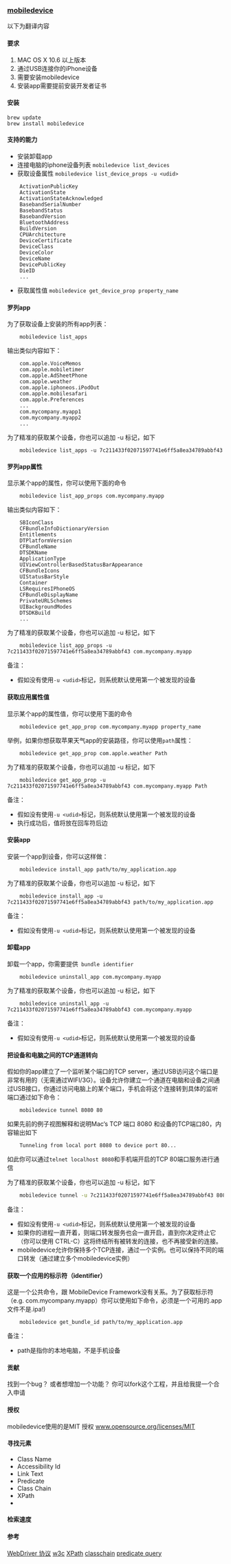 
### [mobiledevice](https://github.com/imkira/mobiledevice)
以下为翻译内容

#### 要求
1. MAC OS X 10.6 以上版本
2. 通过USB连接你的iPhone设备
3. 需要安装mobiledevice
4. 安装app需要提前安装开发者证书

#### 安装
```shell
brew update
brew install mobiledevice
```

#### 支持的能力

* 安装卸载app 
* 连接电脑的iphone设备列表 `mobiledevice list_devices`
* 获取设备属性 `mobiledevice list_device_props -u <udid>`

```shell
    ActivationPublicKey
    ActivationState
    ActivationStateAcknowledged
    BasebandSerialNumber
    BasebandStatus
    BasebandVersion
    BluetoothAddress
    BuildVersion
    CPUArchitecture
    DeviceCertificate
    DeviceClass
    DeviceColor
    DeviceName
    DevicePublicKey
    DieID
    ...
```
 
* 获取属性值 `mobiledevice get_device_prop property_name`

#### 罗列app
为了获取设备上安装的所有app列表：

```shell
    mobiledevice list_apps
```
输出类似内容如下：

```shell
    com.apple.VoiceMemos
    com.apple.mobiletimer
    com.apple.AdSheetPhone
    com.apple.weather
    com.apple.iphoneos.iPodOut
    com.apple.mobilesafari
    com.apple.Preferences
    ...
    com.mycompany.myapp1
    com.mycompany.myapp2
    ...
```
为了精准的获取某个设备，你也可以追加 -u <udid> 标记，如下

```shell
    mobiledevice list_apps -u 7c211433f02071597741e6ff5a8ea34789abbf43
```

#### 罗列app属性
显示某个app的属性，你可以使用下面的命令

```
    mobiledevice list_app_props com.mycompany.myapp
```
输出类似内容如下：

```shell
    SBIconClass
    CFBundleInfoDictionaryVersion
    Entitlements
    DTPlatformVersion
    CFBundleName
    DTSDKName
    ApplicationType
    UIViewControllerBasedStatusBarAppearance
    CFBundleIcons
    UIStatusBarStyle
    Container
    LSRequiresIPhoneOS
    CFBundleDisplayName
    PrivateURLSchemes
    UIBackgroundModes
    DTSDKBuild
    ...
```

为了精准的获取某个设备，你也可以追加 -u <udid> 标记，如下

```shell
    mobiledevice list_app_props -u 7c211433f02071597741e6ff5a8ea34789abbf43 com.mycompany.myapp
```
备注：

* 假如没有使用`-u <udid>`标记，则系统默认使用第一个被发现的设备

#### 获取应用属性值
显示某个app的属性值，你可以使用下面的命令

```
    mobiledevice get_app_prop com.mycompany.myapp property_name
```

举例，如果你想获取苹果天气app的安装路径，你可以使用`path`属性：

```
    mobiledevice get_app_prop com.apple.weather Path
```
为了精准的获取某个设备，你也可以追加 -u <udid> 标记，如下

```
    mobiledevice get_app_prop -u 7c211433f02071597741e6ff5a8ea34789abbf43 com.mycompany.myapp Path
```

备注：

* 假如没有使用`-u <udid>`标记，则系统默认使用第一个被发现的设备
* 执行成功后，值将放在回车符后边


#### 安装app
安装一个app到设备，你可以这样做：

```
    mobiledevice install_app path/to/my_application.app
```
为了精准的获取某个设备，你也可以追加 -u <udid> 标记，如下

```
    mobiledevice install_app -u 7c211433f02071597741e6ff5a8ea34789abbf43 path/to/my_application.app
```
备注：

* 假如没有使用`-u <udid>`标记，则系统默认使用第一个被发现的设备

#### 卸载app
卸载一个app，你需要提供` bundle identifier`

```
    mobiledevice uninstall_app com.mycompany.myapp
```
为了精准的获取某个设备，你也可以追加 -u <udid> 标记，如下

```
    mobiledevice uninstall_app -u 7c211433f02071597741e6ff5a8ea34789abbf43 com.mycompany.myapp
```
备注：

* 假如没有使用`-u <udid>`标记，则系统默认使用第一个被发现的设备

#### 把设备和电脑之间的TCP通道转向
假如你的app建立了一个监听某个端口的TCP server，通过USB访问这个端口是非常有用的（无需通过WIFI/3G）。设备允许你建立一个通道在电脑和设备之间通过USB接口，你通过访问电脑上的某个端口，手机会将这个连接转到具体的监听端口通过如下命令：

```
    mobiledevice tunnel 8080 80
```

如果先前的例子视图解释和说明Mac‘s TCP 端口 8080 和设备的TCP端口80，内容输出如下

```
    Tunneling from local port 8080 to device port 80...
```
如此你可以通过`telnet localhost 8080`和手机端开启的TCP 80端口服务进行通信

为了精准的获取某个设备，你也可以追加 -u <udid> 标记，如下

```sh
    mobiledevice tunnel -u 7c211433f02071597741e6ff5a8ea34789abbf43 8080 80
```
备注：

* 假如没有使用`-u <udid>`标记，则系统默认使用第一个被发现的设备
* 如果你的进程一直开着，则端口转发服务也会一直开启，直到你决定终止它（你可以使用 CTRL-C）这将终结所有被转发的连接，也不再接受新的连接。
* mobiledevice允许你保持多个TCP连接，通过一个实例。也可以保持不同的端口转发（通过建立多个mobiledevice实例）

#### 获取一个应用的标示符（identifier）
这是一个公共命令，跟 MobileDevice Framework没有关系。为了获取标示符（e.g. com.mycompany.myapp）你可以使用如下命令，必须是一个可用的.app文件不是.ipa!)

```
    mobiledevice get_bundle_id path/to/my_application.app
```
备注：

* path是指你的本地电脑，不是手机设备

#### 贡献
找到一个bug？ 或者想增加一个功能？
你可以fork这个工程，并且给我提一个合入申请

#### 授权
mobiledevice使用的是MIT 授权
www.opensource.org/licenses/MIT




#### 寻找元素
* Class Name
* Accessibility Id
* Link Text
* Predicate
* Class Chain
* XPath
* 

#### 检索速度



#### 参考
[WebDriver 协议](https://w3c.github.io/webdriver/)
[w3c](https://blog.csdn.net/niguang09/article/details/7428676)
[XPath](https://www.runoob.com/xpath/xpath-tutorial.html)
[classchain](https://github.com/facebookarchive/WebDriverAgent/wiki/Class-Chain-Queries-Construction-Rules)
[predicate query](https://github.com/facebookarchive/WebDriverAgent/wiki/Predicate-Queries-Construction-Rules)





